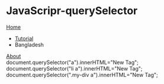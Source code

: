# JavaScripr-querySelector
<body>
    <a href="#">Home</a>
    <ul>
      <li><a href="#">Tutorial</a></li>
      <li>Bangladesh</li>
    </ul>
    <div class="my-div">
      <a href="#">About</a>
    </div>
     <script src="index.js"></script>
        </body>
        document.querySelector("a").innerHTML="New Tag";
document.querySelector("li a").innerHTML="New Tag";
document.querySelector(".my-div a").innerHTML="New Tag";
